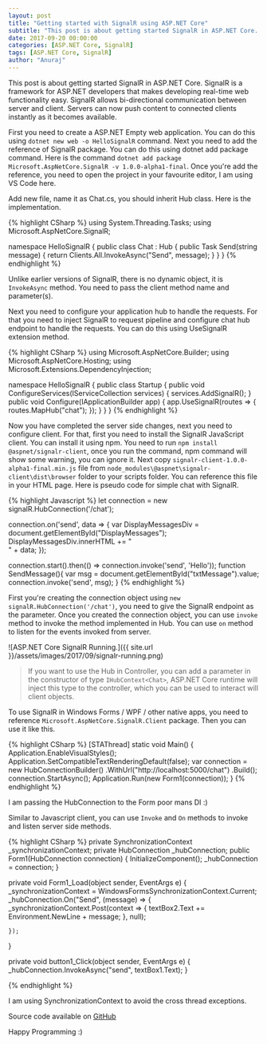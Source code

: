 ```yaml
---
layout: post
title: "Getting started with SignalR using ASP.NET Core"
subtitle: "This post is about getting started SignalR in ASP.NET Core. SignalR is a framework for ASP.NET developers that makes developing real-time web functionality easy. SignalR allows bi-directional communication between server and client. Servers can now push content to connected clients instantly as it becomes available."
date: 2017-09-20 00:00:00
categories: [ASP.NET Core, SignalR]
tags: [ASP.NET Core, SignalR]
author: "Anuraj"
---
```

This post is about getting started SignalR in ASP.NET Core. SignalR is a framework for ASP.NET developers that makes developing real-time web functionality easy. SignalR allows bi-directional communication between server and client. Servers can now push content to connected clients instantly as it becomes available.

First you need to create a ASP.NET Empty web application. You can do this using `dotnet new web -o HelloSignalR` command. Next you need to add the reference of SignalR package. You can do this using dotnet add package command. Here is the command `dotnet add package Microsoft.AspNetCore.SignalR -v 1.0.0-alpha1-final`. Once you're add the reference, you need to open the project in your favourite editor, I am using VS Code here.

Add new file, name it as Chat.cs, you should inherit Hub class. Here is the implementation.

{% highlight CSharp %}
using System.Threading.Tasks;
using Microsoft.AspNetCore.SignalR;

namespace HelloSignalR
{
    public class Chat : Hub
    {
        public Task Send(string message)
        {
            return Clients.All.InvokeAsync("Send", message);
        }
    }
}
{% endhighlight %}

Unlike earlier versions of SignalR, there is no dynamic object, it is `InvokeAsync` method. You need to pass the client method name and parameter(s). 

Next you need to configure your application hub to handle the requests. For that you need to inject SignalR to request pipeline and configure chat hub endpoint to handle the requests. You can do this using UseSignalR extension method.

{% highlight CSharp %}
using Microsoft.AspNetCore.Builder;
using Microsoft.AspNetCore.Hosting;
using Microsoft.Extensions.DependencyInjection;

namespace HelloSignalR
{
    public class Startup
    {
        public void ConfigureServices(IServiceCollection services)
        {
            services.AddSignalR();
        }
        public void Configure(IApplicationBuilder app)
        {
            app.UseSignalR(routes =>
            {
                routes.MapHub<Chat>("chat");
            });
        }
    }
}
{% endhighlight %}

Now you have completed the server side changes, next you need to configure client. For that, first you need to install the SignalR JavaScript client. You can install it using npm. You need to run `npm install @aspnet/signalr-client`, once you run the command, npm command will show some warning, you can ignore it. Next copy `signalr-client-1.0.0-alpha1-final.min.js` file from `node_modules\@aspnet\signalr-client\dist\browser` folder to your scripts folder. You can reference this file in your HTML page. Here is pseudo code for simple chat with SignalR.

{% highlight Javascript %}
let connection = new signalR.HubConnection('/chat');

connection.on('send', data => {
    var DisplayMessagesDiv = document.getElementById("DisplayMessages");
    DisplayMessagesDiv.innerHTML += "<br/>" + data;
});

connection.start().then(() => connection.invoke('send', 'Hello'));
function SendMessage(){
    var msg = document.getElementById("txtMessage").value;
    connection.invoke('send', msg);
}
{% endhighlight %}

First you're creating the connection object using `new signalR.HubConnection('/chat')`, you need to give the SignalR endpoint as the parameter. Once you created the connection object, you can use `invoke` method to invoke the method implemented in Hub. You can use `on` method to listen for the events invoked from server.

![ASP.NET Core SignalR Running.]({{ site.url }}/assets/images/2017/09/signalr-running.png)

> If you want to use the Hub in Controller, you can add a parameter in the constructor of type `IHubContext<Chat>`, ASP.NET Core runtime will inject this type to the controller, which you can be used to interact will client objects.

To use SignalR in Windows Forms / WPF / other native apps, you need to reference `Microsoft.AspNetCore.SignalR.Client` package. Then you can use it like this.

{% highlight CSharp %}
[STAThread]
static void Main()
{
    Application.EnableVisualStyles();
    Application.SetCompatibleTextRenderingDefault(false);
    var connection = new HubConnectionBuilder()
        .WithUrl("http://localhost:5000/chat")
        .Build();
    connection.StartAsync();
    Application.Run(new Form1(connection));
}
{% endhighlight %}

I am passing the HubConnection to the Form poor mans DI :)

Similar to Javascript client, you can use `Invoke` and `On` methods to invoke and listen server side methods.

{% highlight CSharp %}
private SynchronizationContext _synchronizationContext;
private HubConnection _hubConnection;
public Form1(HubConnection connection)
{
    InitializeComponent();
    _hubConnection = connection;
}

private void Form1_Load(object sender, EventArgs e)
{
    _synchronizationContext = WindowsFormsSynchronizationContext.Current;
    _hubConnection.On<string>("Send", (message) =>
    {
        _synchronizationContext.Post(context => { textBox2.Text += Environment.NewLine + message; }, null);

    });
}

private void button1_Click(object sender, EventArgs e)
{
    _hubConnection.InvokeAsync("send", textBox1.Text);
}

{% endhighlight %}

I am using SynchronizationContext to avoid the cross thread exceptions.

Source code available on [GitHub](https://github.com/anuraj/AspNetCoreSamples/tree/master/HelloSignalR)

Happy Programming :)